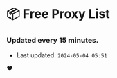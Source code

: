 # :package: Free Proxy List
### Updated every 15 minutes.

- Last updated: `2024-05-04 05:51`

:heart:
